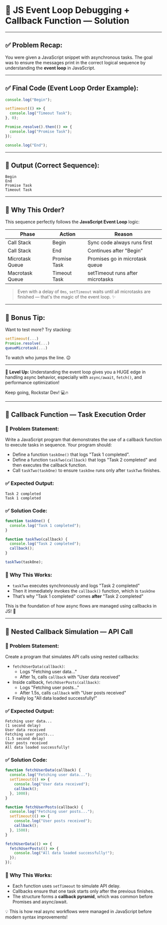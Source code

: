 # 🎯 JS Event Loop Debugging + Callback Function — Solution

---

## ✅ Problem Recap:
You were given a JavaScript snippet with asynchronous tasks. The goal was to ensure the messages print in the correct logical sequence by understanding the **event loop** in JavaScript.

---

## ✅ Final Code (Event Loop Order Example):
```javascript
console.log("Begin");

setTimeout(() => {
  console.log("Timeout Task");
}, 0);

Promise.resolve().then(() => {
  console.log("Promise Task");
});

console.log("End");
```

---

## 🧾 Output (Correct Sequence):
```
Begin
End
Promise Task
Timeout Task
```

---

## 🧠 Why This Order?
This sequence perfectly follows the **JavaScript Event Loop** logic:

| Phase           | Action            | Reason                           |
|----------------|-------------------|----------------------------------|
| Call Stack     | Begin             | Sync code always runs first      |
| Call Stack     | End               | Continues after "Begin"          |
| Microtask Queue| Promise Task      | Promises go in microtask queue   |
| Macrotask Queue| Timeout Task      | setTimeout runs after microtasks |

> Even with a delay of `0ms`, `setTimeout` waits until all microtasks are finished — that's the magic of the event loop. ✨

---

## 📘 Bonus Tip:
Want to test more? Try stacking:
```js
setTimeout(...)
Promise.resolve(...)
queueMicrotask(...)
```
To watch who jumps the line. 😉

---

📌 **Level Up:** Understanding the event loop gives you a HUGE edge in handling async behavior, especially with `async/await`, `fetch()`, and performance optimization!

Keep going, Rockstar Dev! 💻🔥

---

## 🎯 Callback Function — Task Execution Order

### 🧩 Problem Statement:
Write a JavaScript program that demonstrates the use of a callback function to execute tasks in sequence. Your program should:

- Define a function `taskOne()` that logs "Task 1 completed".
- Define a function `taskTwo(callback)` that logs "Task 2 completed" and then executes the callback function.
- Call `taskTwo(taskOne)` to ensure `taskOne` runs only after `taskTwo` finishes.

### ✅ Expected Output:
```
Task 2 completed
Task 1 completed
```

### ✅ Solution Code:
```javascript
function taskOne() {
  console.log("Task 1 completed");
}

function taskTwo(callback) {
  console.log("Task 2 completed");
  callback();
}

taskTwo(taskOne);
```

### 🧠 Why This Works:
- `taskTwo` executes synchronously and logs "Task 2 completed"
- Then it immediately invokes the `callback()` function, which is `taskOne`
- That’s why "Task 1 completed" comes **after** "Task 2 completed"

This is the foundation of how async flows are managed using callbacks in JS! 🚀

---

## 🧩 Nested Callback Simulation — API Call

### 📌 Problem Statement:
Create a program that simulates API calls using nested callbacks:

- `fetchUserData(callback)`:
  - Logs "Fetching user data..."
  - After 1s, calls `callback` with "User data received"
- Inside callback, `fetchUserPosts(callback)`:
  - Logs "Fetching user posts..."
  - After 1.5s, calls `callback` with "User posts received"
- Finally log "All data loaded successfully!"

### ✅ Expected Output:
```
Fetching user data...
(1 second delay)
User data received
Fetching user posts...
(1.5 second delay)
User posts received
All data loaded successfully!
```

### ✅ Solution Code:
```javascript
function fetchUserData(callback) {
  console.log("Fetching user data...");
  setTimeout(() => {
    console.log("User data received");
    callback();
  }, 1000);
}

function fetchUserPosts(callback) {
  console.log("Fetching user posts...");
  setTimeout(() => {
    console.log("User posts received");
    callback();
  }, 1500);
}

fetchUserData(() => {
  fetchUserPosts(() => {
    console.log("All data loaded successfully!");
  });
});
```

### 🧠 Why This Works:
- Each function uses `setTimeout` to simulate API delay.
- Callbacks ensure that one task starts only after the previous finishes.
- The structure forms a **callback pyramid**, which was common before Promises and async/await.

💡 This is how real async workflows were managed in JavaScript before modern syntax improvements!

